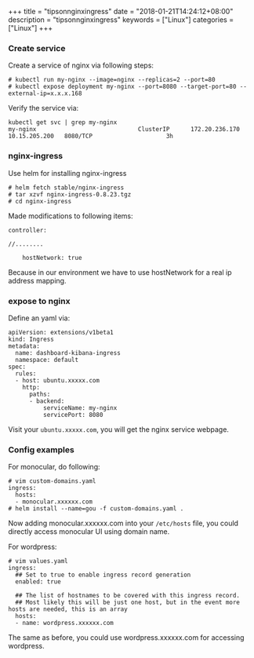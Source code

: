 +++
title = "tipsonnginxingress"
date = "2018-01-21T14:24:12+08:00"
description = "tipsonnginxingress"
keywords = ["Linux"]
categories = ["Linux"]
+++
### Create service
Create a service of nginx via following steps:    

```
# kubectl run my-nginx --image=nginx --replicas=2 --port=80
# kubectl expose deployment my-nginx --port=8080 --target-port=80 --external-ip=x.x.x.168  
```
Verify the service via:    

```
kubectl get svc | grep my-nginx
my-nginx                             ClusterIP      172.20.236.170   10.15.205.200   8080/TCP                     3h
```
### nginx-ingress
Use helm for installing nginx-ingress

```
# helm fetch stable/nginx-ingress
# tar xzvf nginx-ingress-0.8.23.tgz
# cd nginx-ingress
```
Made modifications to following items:    

```
controller:

//........

	hostNetwork: true
```
Because in our environment we have to use hostNetwork for a real ip address
mapping.   

### expose to nginx
Define an yaml via:    

```
apiVersion: extensions/v1beta1
kind: Ingress
metadata:
  name: dashboard-kibana-ingress
  namespace: default
spec:
  rules:
  - host: ubuntu.xxxxx.com
    http:
      paths:
      - backend:
          serviceName: my-nginx
          servicePort: 8080
```
Visit your `ubuntu.xxxxx.com`, you will get the nginx service webpage.   

### Config examples
For monocular, do following:    

```
# vim custom-domains.yaml
ingress:
  hosts:
  - monocular.xxxxxx.com
# helm install --name=gou -f custom-domains.yaml .
```
Now adding monocular.xxxxxx.com into your `/etc/hosts` file, you could
directly access monocular UI using domain name.    


For wordpress:    

```
# vim values.yaml
ingress:
  ## Set to true to enable ingress record generation
  enabled: true

  ## The list of hostnames to be covered with this ingress record.
  ## Most likely this will be just one host, but in the event more hosts are needed, this is an array
  hosts:
  - name: wordpress.xxxxxx.com

```
The same as before, you could use wordpress.xxxxxx.com for accessing
wordpress.     

